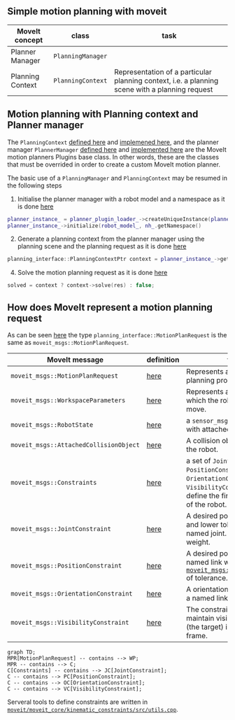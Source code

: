 ## Simple motion planning with moveit

| MoveIt concept | class | task |
| -------------- | ----- | ---- |
| Planner Manager | `PlanningManager` | |
| Planning Context | `PlanningContext` | Representation of a particular planning context, i.e. a planning scene with a planning request |

## Motion planning with Planning context and Planner manager

The `PlanningContext` [defined here](https://github.com/ros-planning/moveit/blob/382aa5a8cdd39eace07536d39c497a4b21f0f653/moveit_core/planning_interface/include/moveit/planning_interface/planning_interface.h#L80) and [implemened here](https://github.com/ros-planning/moveit/blob/master/moveit_core/planning_interface/src/planning_interface.cpp), and the planner manager `PlannerManager` [defined here](https://github.com/ros-planning/moveit/blob/ba4b60e079fd14a61c50ef34c156eee6d63e58f7/moveit_core/planning_interface/include/moveit/planning_interface/planning_interface.h#L150) and [implemented here](https://github.com/ros-planning/moveit/blob/master/moveit_core/planning_interface/src/planning_interface.cpp#L94) are the MoveIt motion planners Plugins base class.
In other words, these are the classes that must be overrided in order to create a custom MoveIt motion planner.

The basic use of a `PlanningManager` and `PlanningContext` may be resumed in the following steps

1. Initialise the planner manager with a robot model and a namespace as it is done [here](https://github.com/ros-planning/moveit/blob/382aa5a8cdd39eace07536d39c497a4b21f0f653/moveit_ros/planning/planning_pipeline/src/planning_pipeline.cpp#L116)
```C++
planner_instance_ = planner_plugin_loader_->createUniqueInstance(planner_plugin_name_);
planner_instance_->initialize(robot_model_, nh_.getNamespace()
```
2. Generate a planning context from the planner manager using the planning scene and the planning request as it is done [here](https://github.com/ros-planning/moveit/blob/382aa5a8cdd39eace07536d39c497a4b21f0f653/moveit_ros/planning/planning_pipeline/src/planning_pipeline.cpp#L242)
```C++
planning_interface::PlanningContextPtr context = planner_instance_->getPlanningContext(planning_scene, req, res.error_code_);
```
4. Solve the motion planning request as it is done [here](https://github.com/ros-planning/moveit/blob/382aa5a8cdd39eace07536d39c497a4b21f0f653/moveit_ros/planning/planning_pipeline/src/planning_pipeline.cpp#L244)
```C++
solved = context ? context->solve(res) : false;
```

## How does MoveIt represent a motion planning request

As can be seen [here](https://github.com/ros-planning/moveit/blob/45e2be9879880ac9c18b228c64ca7c0d17d5041d/moveit_core/planning_interface/include/moveit/planning_interface/planning_request.h#L46) the type `planning_interface::MotionPlanRequest` is the same as `moveit_msgs::MotionPlanRequest`.

| MoveIt message | definition | task |
| -------------- | ---------- | ---- |
|`moveit_msgs::MotionPlanRequest` | [here](http://docs.ros.org/en/melodic/api/moveit_msgs/html/msg/MotionPlanRequest.html) | Represents a motion planning problem |
|`moveit_msgs::WorkspaceParameters` | [here](http://docs.ros.org/en/melodic/api/moveit_msgs/html/msg/WorkspaceParameters.html) | Represents a box in R3 in which the robot is allowed to move. |
|`moveit_msgs::RobotState` | [here](http://docs.ros.org/en/melodic/api/moveit_msgs/html/msg/RobotState.html) | a `sensor_msgs::JointState` with attached objects |
|`moveit_msgs::AttachedCollisionObject`| [here](http://docs.ros.org/en/melodic/api/moveit_msgs/html/msg/AttachedCollisionObject.html) | A collision object attached to the robot. |
|`moveit_msgs::Constraints` | [here](http://docs.ros.org/en/melodic/api/moveit_msgs/html/msg/Constraints.html)| a set of `JointConstraint`'s, `PositionConstraint`'s, `OrientationConstraint`'s and `VisibilityConstraint`'s wich define the final desired state of the robot.|
|`moveit_msgs::JointConstraint`|[here](http://docs.ros.org/en/melodic/api/moveit_msgs/html/msg/JointConstraint.html)| A desired position with upper and lower tolerances for a named joint. It also has a weight.|
|`moveit_msgs::PositionConstraint` | [here](http://docs.ros.org/en/melodic/api/moveit_msgs/html/msg/PositionConstraint.html) | A desired position in R3 of a named link with a [`moveit_msgs::BoundingVolume`](moveit_msgs/BoundingVolume) of tolerance.|
|`moveit_msgs::OrientationConstraint` |[here](http://docs.ros.org/en/melodic/api/moveit_msgs/html/msg/OrientationConstraint.html) | A  orientation in quaternion of a named link with tolerances. |
|`moveit_msgs::VisibilityConstraint` | [here](http://docs.ros.org/en/melodic/api/moveit_msgs/html/msg/VisibilityConstraint.html) | The constraint is useful to maintain visibility to a disc (the target) in a particular frame. |

```mermaid
graph TD;
MPR[MotionPlanRequest] -- contains --> WP;
MPR -- contains --> C;
C[Constraints] -- contains --> JC[JointConstraint];
C -- contains --> PC[PositionConstraint];
C -- contains --> OC[OrientationConstraint];
C -- contains --> VC[VisibilityConstraint];
```

Serveral tools to define constraints are written in [`moveit/moveit_core/kinematic_constraints/src/utils.cpp`](https://github.com/ros-planning/moveit/blob/melodic-devel/moveit_core/kinematic_constraints/src/utils.cpp).
